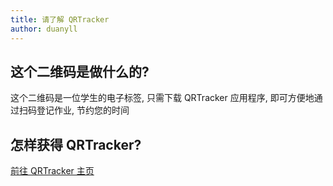 ```yaml
---
title: 请了解 QRTracker
author: duanyll
---
```


## 这个二维码是做什么的?

这个二维码是一位学生的电子标签, 只需下载 QRTracker 应用程序, 即可方便地通过扫码登记作业, 节约您的时间

## 怎样获得 QRTracker?

[前往 QRTracker 主页](/)
